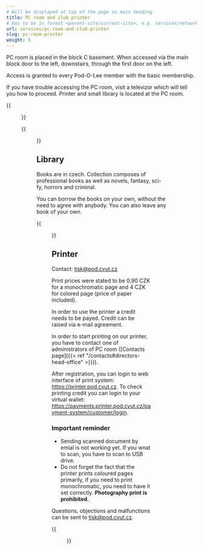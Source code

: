 ```yaml
---
# Will be displayed at top of the page as main heading
title: PC room and club printer
# Has to be in format <parent-site/current-site>, e.g. services/network (notice missing slash at the beginning)
url: services/pc-room-and-club-printer
slug: pc-room-printer
weight: 5
---
```


PC room is placed in the block C basement. When accessed via the main block door to the left, downstairs, through the first door on the left.

Access is granted to every Pod-O-Lee member with the basic membership.

If you have trouble accessing the PC room, visit a televizor which will tell you how to proceed. Printer and small library is located at the PC room.

{{<figure src="pc_room_01.jpg" alt="PC room: Main room">}}

{{<figure src="pc_room_02.jpg" alt="PC room: Second room with whiteboards">}}

## Library

Books are in czech. Collection composes of professional books as well as novels, fantasy, sci-fy, horrors and criminal.

You can borrow the books on your own, without the need to agree with anybody. You can also leave any book of your own.

{{<figure src="pc_room_04_books.jpg" alt="PC room: Library">}}

## Printer

Contact: tisk@pod.cvut.cz

Print prices were stated to be 0,90 CZK for a monochromatic page and 4 CZK for colored page (price of paper included).

In order to use the printer a credit needs to be payed. Credit can be raised via e-mail agreement.

In order to start printing on our printer, you have to contact one of administrators of PC room ([Contacts page]({{< ref "/contacts#directors-head-office" >}})).

After registration, you can login to web interface of print system: <https://printer.pod.cvut.cz>. To check printing credit you can login to your virtual wallet: <https://payments.printer.pod.cvut.cz/payment-system/customer/login>.

### Important reminder

- Sending scanned document by emial is not working yet. If you wnat to scan, you have to scan to USB drive.
- Do not forget the fact that the printer prints coloured pages primarily, if you need to print monochromatic, you need to have it set correctly. **Photography print is prohibited.**

Questions, objections and malfunctions can be sent to <tisk@pod.cvut.cz>.

{{<figure src="pc_room_03_printer.jpg" alt="PC room: Printer">}}
